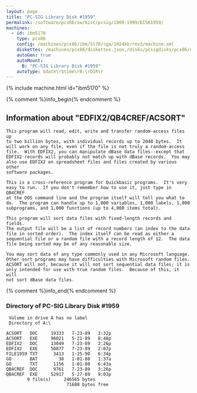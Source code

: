 ```yaml
---
layout: page
title: "PC-SIG Library Disk #1959"
permalink: /software/pcx86/sw/misc/pcsig/1000-1999/DISK1959/
machines:
  - id: ibm5170
    type: pcx86
    config: /machines/pcx86/ibm/5170/cga/1024kb/rev3/machine.xml
    diskettes: /machines/pcx86/diskettes.json,/disks/pcsigdisks/pcx86/diskettes.json
    autoGen: true
    autoMount:
      B: "PC-SIG Library Disk #1959"
    autoType: $date\r$time\rB:\rDIR\r
---
```


{% include machine.html id="ibm5170" %}

{% comment %}info_begin{% endcomment %}

## Information about "EDFIX2/QB4CREF/ACSORT"

    This program will read, edit, write and transfer random-access files up
    to two billion bytes, with individual records up to 2048 bytes.  It
    will work on any file, even if the file is not truly a random-access
    file.  With EDFIX2, you can manipulate dBase data files--except that
    EDFIX2 records will probably not match up with dBase records.  You may
    also use EDFIX2 on spreadsheet files and files created by various other
    software packages.
    
    This is a cross-reference program for Quickbasic programs.  It's very
    easy to run.  If you don't remember how to use it, just type in QB4CREF
    at the DOS command line and the program itself will tell you what to
    do.  The program can handle up to 1,000 variables, 1,000 labels, 1,000
    subprograms, and 1,000 functions (up to 4,000 items total).
    
    This program will sort data files with fixed-length records and fields.
    The output file will be a list of record numbers (an index to the data
    file in sorted order).  The index itself can be read as either a
    sequential file or a random file with a record length of 12.  The data
    file being sorted may be of any reasonable size.
    
    You may sort data of any type commonly used in any Microsoft language.
    Other sort programs may have difficulties with Microsoft random files.
    ACSORT will not, because it will not sort sequential data files; it is
    only intended for use with true random files.  Because of this, it will
    not sort dBase data files.
{% comment %}info_end{% endcomment %}


### Directory of PC-SIG Library Disk #1959

     Volume in drive A has no label
     Directory of A:\

    ACSORT   DOC     19333   7-23-89   3:32p
    ACSORT   EXE     96021   5-21-89   8:48p
    EDFIX2   DOC     13049   7-23-89   2:26p
    EDFIX2   EXE     50877   7-23-89   2:07p
    FILE1959 TXT      3413   1-25-90   6:34p
    GO       BAT        38   1-01-80   1:37a
    GO       TXT      1156   1-01-80   6:43a
    QB4CREF  DOC      9761   7-23-89   3:26p
    QB4CREF  EXE     52917   5-27-89   9:03p
            9 file(s)     246565 bytes
                           71680 bytes free
